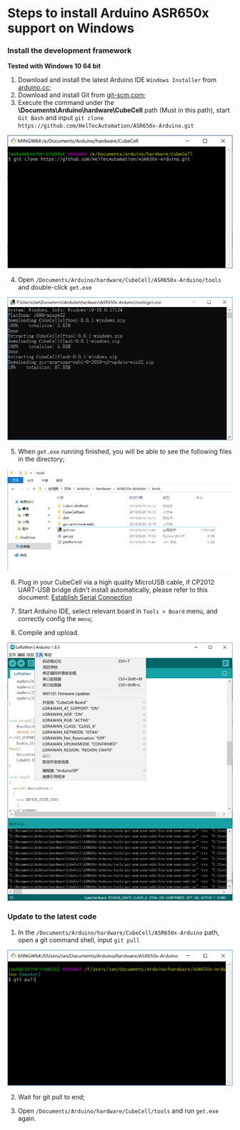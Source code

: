 # Steps to install Arduino ASR650x support on Windows
### Install the development framework

**Tested with Windows 10 64 bit**

1. Download and install the latest Arduino IDE ```Windows Installer``` from [arduino.cc](https://www.arduino.cc/en/Main/Software);
2. Download and install Git from [git-scm.com](https://git-scm.com/download/win);
3. Execute the command under the **\Documents\Arduino\hardware\CubeCell** path (Must in this path),
   start ```Git Bash``` and input `git clone https://github.com/HelTecAutomation/ASR650x-Arduino.git`

![](win-screenshots/location.png)

4. Open ```/Documents/Arduino/hardware/CubeCell/ASR650x-Arduino/tools``` and double-click ```get.exe```

![](win-screenshots/get.png)

5. When ```get.exe``` running finished, you will be able to see the following files in the directory;

![](win-screenshots/ASR-board.png)

6. Plug in your CubeCell via a high quality MicroUSB cable, if CP2012 UART-USB bridge didn't install automatically, please refer to this document: [Establish Serial Connection](https://docs.heltec.cn/#/en/user_manual/establish_serial_connection)

7. Start Arduino IDE, select relevant board in ```Tools > Board``` menu, and correctly config the `menu`;

8. Compile and upload.

![](win-screenshots/compile.png)

### Update to the latest code

1. In the ```/Documents/Arduino/hardware/CubeCell/ASR650x-Arduino```  path, open a git command shell, input ```git pull```

![](win-screenshots/gitpull.png)

2. Wait for git pull to end;

3. Open ```/Documents/Arduino/hardware/CubeCell/tools``` and run ```get.exe``` again.

